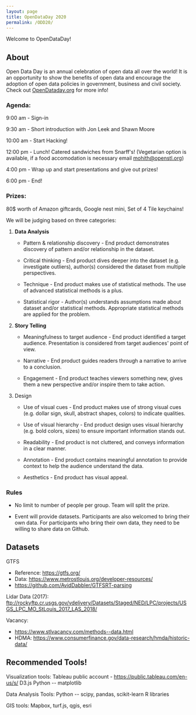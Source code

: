 ```yaml
---
layout: page
title: OpenDataDay 2020
permalink: /ODD20/
---  
```


Welcome to OpenDataDay!

## About

   Open Data Day is an annual celebration of open data all over the world! It is an opportunity to show the benefits of open data and encourage the adoption of open data policies in government, business and civil society. Check out [OpenDataday.org](https://www.opendataday.org) for more info!

### Agenda:
9:00 am - Sign-in

9:30 am - Short introduction with Jon Leek and Shawn Moore 

10:00 am - Start Hacking!

12:00 pm - Lunch! Catered sandwiches from Snarff's! 
(Vegetarian option is available, if a food accomodation is necessary email mohith@openstl.org) 

4:00 pm - Wrap up and start presentations and give out prizes! 

6:00 pm -  End!
    
### Prizes: 

80$ worth of Amazon giftcards, Google nest mini, Set of 4 Tile keychains!

We will be judging based on three categories:
1. __Data Analysis__
    * Pattern & relationship discovery - End product demonstrates discovery of pattern and/or relationship in the dataset.

    * Critical thinking - End product dives deeper into the dataset (e.g. investigate outliers), author(s) considered the dataset from multiple perspectives.

    * Technique - End product makes use of statistical methods. The use of advanced statistical methods is a plus.

    * Statistical rigor - Author(s) understands assumptions made about dataset and/or statistical methods. Appropriate statistical methods are applied for the problem.

2. __Story Telling__
    * Meaningfulness to target audience - End product identified a target audience. Presentation is considered from target audiences' point of view.

    * Narrative - End product guides readers through a narrative to arrive to a conclusion.

    * Engagement - End product teaches viewers something new, gives them a new perspective and/or inspire them to take action.

3. Design
    * Use of visual cues - End product makes use of strong visual cues (e.g. dollar sign, skull, abstract shapes, colors) to indicate qualities.

    * Use of visual hierarchy - End product design uses visual hierarchy (e.g. bold colors, sizes) to ensure important information stands out.

    * Readability - End product is not cluttered, and conveys information in a clear manner. 

    * Annotation - End product contains meaningful annotation to provide context to help the audience understand the data.

    * Aesthetics - End product has visual appeal. 
    
### Rules
* No limit to number of people per group. Team will split the prize.

* Event will provide datasets. Participants are also welcomed to bring their own data. For participants who bring their own data, they need to be willing to share data on Github. 



## Datasets

GTFS
- Reference: https://gtfs.org/
- Data: https://www.metrostlouis.org/developer-resources/
- https://github.com/AvidDabbler/GTFSRT-parsing

Lidar Data (2017): ftp://rockyftp.cr.usgs.gov/vdelivery/Datasets/Staged/NED/LPC/projects/USGS_LPC_MO_StLouis_2017_LAS_2018/

 Vacancy: 
- https://www.stlvacancy.com/methods--data.html
- HDMA: https://www.consumerfinance.gov/data-research/hmda/historic-data/


## Recommended Tools!

Visualization tools:
    Tableau public account - https://public.tableau.com/en-us/s/
    D3.js 
    Python -- matplotlib

Data Analysis Tools:
    Python -- scipy, pandas, scikit-learn
    R libraries

GIS tools:
    Mapbox, turf.js, qgis, esri

